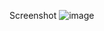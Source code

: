 Screenshot
![image](https://github.com/Ahmed-Abou-Emran/Reactify-Mini-Projects/assets/64327685/8c1acaf5-86e4-4dc8-9251-bb17e33fb88c)
